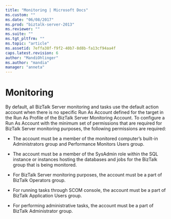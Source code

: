 ```yaml
---
title: "Monitoring | Microsoft Docs"
ms.custom: ""
ms.date: "06/08/2017"
ms.prod: "biztalk-server-2013"
ms.reviewer: ""
ms.suite: ""
ms.tgt_pltfrm: ""
ms.topic: "article"
ms.assetid: 7effa38f-f9f2-40b7-8d8b-fa13cf94aa4f
caps.latest.revision: 6
author: "MandiOhlinger"
ms.author: "mandia"
manager: "anneta"
---
```

# Monitoring
By default, all BizTalk Server monitoring and tasks use the default action account when there is no specific Run As Account defined for the target in the Run As Profile of the BizTalk Server Monitoring Account. To configure a Run As Account with the minimum set of permissions that are required for BizTalk Server monitoring purposes, the following permissions are required:  
  
-   The account must be a member of the monitored computer’s built-in Administrators group and Performance Monitors Users group.  
  
-   The account must be a member of the SysAdmin role within the SQL instance or instances hosting the databases and jobs for the BizTalk group that is being monitored.  
  
-   For BizTalk Server monitoring purposes, the account must be a part of BizTalk Operators group.  
  
-   For running tasks through SCOM console, the account must be a part of BizTalk Application Users group.  
  
-   For performing administrative tasks, the account must be a part of BizTalk Administrator group.
